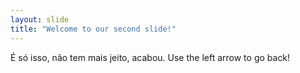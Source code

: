 ```yaml
---
layout: slide
title: "Welcome to our second slide!"
---
```

É só isso, não tem mais jeito, acabou.
Use the left arrow to go back!
